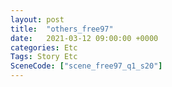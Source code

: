 ```yaml
---
layout: post
title:  "others_free97"
date:   2021-03-12 09:00:00 +0000
categories: Etc
Tags: Story Etc
SceneCode: ["scene_free97_q1_s20"]
---
```

